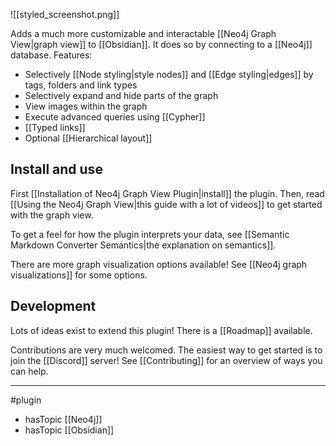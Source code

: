 ![[styled_screenshot.png]]


Adds a much more customizable and interactable [[Neo4j Graph View|graph view]] to [[Obsidian]]. It does so by connecting to a [[Neo4j]] database. Features:
- Selectively [[Node styling|style nodes]] and [[Edge styling|edges]] by tags, folders and link types
- Selectively expand and hide parts of the graph
- View images within the graph
- Execute advanced queries using [[Cypher]]
- [[Typed links]] 
- Optional [[Hierarchical layout]]


## Install and use
First [[Installation of Neo4j Graph View Plugin|install]] the plugin. Then, read [[Using the Neo4j Graph View|this guide with a lot of videos]] to get started with the graph view.

To get a feel for how the plugin interprets your data, see [[Semantic Markdown Converter Semantics|the explanation on semantics]].

There are more graph visualization options available! See [[Neo4j graph visualizations]] for some options.

## Development
Lots of ideas exist to extend this plugin! There is a [[Roadmap]] available.

Contributions are very much welcomed. The easiest way to get started is to join the [[Discord]] server! See [[Contributing]] for an overview of ways you can help.


--- 
#plugin
- hasTopic [[Neo4j]]
- hasTopic [[Obsidian]]


